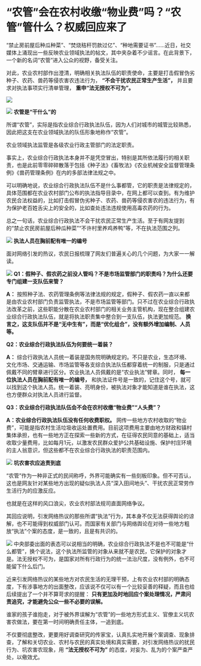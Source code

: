 # “农管”会在农村收缴“物业费”吗？“农管”管什么？权威回应来了

“禁止房前屋后种瓜种菜”、“焚烧秸秆罚款过亿”、“种地需要证书”……近日，社交媒体上涌现出一些反映农业领域执法的帖文，其中夹杂着不少谣言。在此背景下，一个新的名词“农管”进入公众的视野，备受关注。

对此，农业农村部作出澄清，明确相关执法队伍的职责使命，主要是打击假冒伪劣种子、农药、兽药等侵农害农违法行为， **“不会干扰农民正常生产生活”，**
并且要求对执法事项实行清单管理， **重申“法无授权不可为”。**

![](https://inews.gtimg.com/om_bt/OvN11oBPf4cw3YFSJ3w-y-9RclP9DQxmQ7SdtLp2NR2GsAA/1000)

![](https://inews.gtimg.com/news_bt/OtA27luM6ud4vy7HBFjAi4dT5f2XBeZlb9gSgWe2v55KEAA/1000)
**农管是“干什么”的**

所谓“农管”，实际是指农业综合行政执法队伍，因为人们对城市的城管比较熟悉，因此把这支在农业领域执法的队伍形象地称作“农管”。

农业领域执法监管是各级农业行政主管部门的法定职责。

事实上，农业综合行政执法本身并不是凭空冒出，特别是其所依法履行的相关职责，也是此前零零碎碎散落于包括《种子法》《畜牧法》《农业机械安全监督管理条例》《兽药管理条例》在内的多部法律法规之中。

可以明确地说，农业综合行政执法队伍不是什么事都管，它的职责是法律规定的，具体范围都在农业农村部门公布的执法指导目录中，在网上都可以查到。有为维护农民合法权益的，比如打击假冒伪劣种子、农药、兽药等侵农害农的违法行为，有为保护老百姓舌尖上的安全的，比如查处违法违规使用高毒农药的行为。

总之一句话，农业综合行政执法不会干扰农民正常生产生活。至于有网友提到的“禁止农民房前屋后种瓜种菜”“不许村里养鸡养鸭”等，不在执法范围之列。

![](https://inews.gtimg.com/om_bt/O0UwHnGbnnoBTqoyvzMR5mCKYa5ZZ5EyYFkmXTp3Nyr-kAA/1000)
**执法人员在胸前配有唯一的编号**

面对网络引发的热议，农民日报梳理了网友们普遍关心的几个问题，为大家一一解读。

![](https://inews.gtimg.com/om_bt/Oun5RjOPx8879d5_rYlW7azA1_xgnEIhR9Zf_cHWG4KGIAA/1000)
**Q1：假种子、假农药之前没人管吗？不是市场监管部门的职责吗？为什么还要专门组建一支队伍来管？**

**A：**
按照种子法、农药管理条例等法律法规的规定，假种子、假农药一直以来都是由农业农村部门负责监管执法，不是市场监管等部门。只不过在农业综合行政执法改革之前，这些职能分散在农业农村部门的相关业务主管机构，现在整合组建农业综合行政执法队伍，就是将执法职责集中整合到一支队伍，执法更加规范。
**换言之，这支队伍并不是“无中生有”，而是“优化组合”，没有额外增加编制、人员等。**

**Q2：农业综合行政执法队伍为何要统一着装？**

**A：**
综合行政执法人员统一着装是国务院明确规定的。不只是农业，生态环境、文化市场、交通运输、市场监管等各支综合执法队伍都穿着统一的制服，只是通过佩戴不同的臂章进行区分。农业执法人员佩戴的是“农业执法”臂章。同时，
**每一位执法人员在胸前配有唯一的编号，**
和执法证件号是一致的，记住这个号，就可以找到这个执法人员。统一着装、亮明身份，被执法对象才能知道是谁在执法，这也方便群众对执法人员进行监督。

**Q3：农业综合行政执法队伍会不会在农村收缴“物业费”“人头费”？**

**A：农业综合行政执法队伍没有任何收费职权。**
网传一些地方农村收取的“物业费”，可能是指农村生活垃圾收运处置费用。目前这项费用主要由地方财政和镇村集体承担，也有一些地方正在探索一些新的方式，在征得农民同意的基础上，适当收取少量费用，比如每月1元，以激发农民群众爱护公共基础设施、保护村庄环境的主人翁意识，但这些都不在农业综合行政执法的职责范围内。

![](https://inews.gtimg.com/om_bt/Or5jdrjpfEwlvggSzvdl3QxcirtJO8rBCXowsnvHax3yIAA/1000)
**坑农害农应追责到底**

“农管”作为一种非正式的民间称呼，外界可能确实有一些刻板印象。但不可否认，这也是网友针对某些地方出现的疑似执法人员“深入田间地头”、干扰农民正常劳作生活行为的应激反应。

也就是在这样的风口浪尖，农业农村部法规司直面网络争议。

其回应说明，引发网络热议的那些所谓“执法”行为，其本身不仅无法获得舆论的谅解，也不可能得到权威部门认可。而国家有关部门与网络舆论在对待一些地方粗放“执法”个案的态度，是一致的，且是有共识的。

![](https://inews.gtimg.com/om_bt/OZNuXUF5XYLNff8Uv_TXnDkCnRStMoB4oUizU6RZ2Q6_oAA/1000)
中央部委出面的表态可以说相当的明确，农业综合行政执法不是也不可能是“什么都管”，换个说法，这个执法所监管的对象从来就不是农民，它保护的对象才是。法无授权不可为，是国家对所有行政行为的统一法治尺度，没有例外，也不可能留下什么后门。

近来引发网络热议的某些地方对农民生活的无理干预，上有农业农村部的明确态度，下有涉事地方的出面整改，应该说不仅可以有一个比较妥善的释疑，而且也给后续提出了一个并不算苛求的提醒：
**只有更加及时地回应个案处理情况，严肃问责追究，才能避免公众一些不必要的误解。**

谁家的孩子谁抱走，对于被外界误解为“农管”的一些地方形式主义、官僚主义坑农害农做法，要在第一时间明确责任主体，一追到底。

不仅要彻底整改，更要用好调查研究的传家宝，认真扎实地开展个案调查、现象排查，了解和关切农业、农村与农民的真实处境和真实需要，对引发网络热议的扰民行为、坑农害农现象，用
**“法无授权不可为”** 的态度，对妄为、乱为的个案严查严处，以儆效尤。

